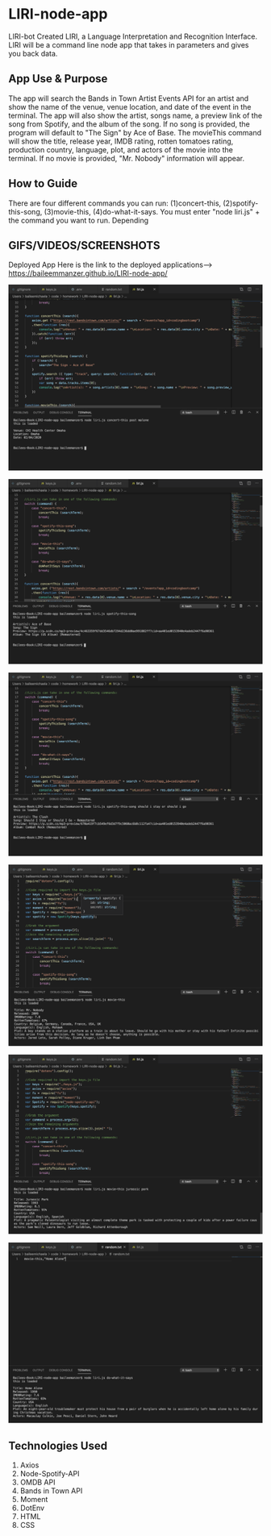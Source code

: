 # LIRI-node-app
LIRI-bot
Created LIRI, a Language Interpretation and Recognition Interface. LIRI will be a command line node app that takes in parameters and gives you back data.

## App Use & Purpose
The app will search the Bands in Town Artist Events API for an artist and show the name of the venue, venue location, and date of the event in the terminal. The app will also show the artist, songs name, a preview link of the song from Spotify, and the album of the song. If no song is provided, the program will default to "The Sign" by Ace of Base. The movieThis command will show the title, release year, IMDB rating, rotten tomatoes rating, production country, language, plot, and actors of the movie into the terminal. If no movie is provided, "Mr. Nobody" information will appear. 

## How to Guide
There are four different commands you can run: (1)concert-this, (2)spotify-this-song, (3)movie-this, (4)do-what-it-says. You must enter "node liri.js" + the command you want to run. Depending 

## GIFS/VIDEOS/SCREENSHOTS
Deployed App
Here is the link to the deployed applications-->  https://baileemmanzer.github.io/LIRI-node-app/

![image](images/concert-this.png)

![image](images/spotify-this-song1.png)

![image](images/spotify-this-song2.png)

![image](images/movie-this1.png)

![image](images/movie-this2.png)

![image](images/do-what-it-says.png)

## Technologies Used
1. Axios
2. Node-Spotify-API
3. OMDB API
4. Bands in Town API
5. Moment
6. DotEnv
7. HTML
8. CSS
